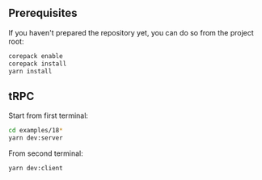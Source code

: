 ## Prerequisites

If you haven't prepared the repository yet, you can do so from the project root:

```bash
corepack enable
corepack install
yarn install
```

## tRPC

Start from first terminal:

```bash
cd examples/18*
yarn dev:server
```

From second terminal:

```bash
yarn dev:client
```
